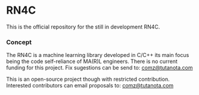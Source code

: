 # RN4C

This is the official repository for the still in development RN4C.

### Concept

The RN4C is a machine learning library developed in C/C++ its main focus being the code self-reliance of MA(R)L engineers. 
There is no current funding for this project. Fix sugestions can be send to: comz@tutanota.com

This is an open-source project though with restricted contribution. Interested contributors can email proposals to: comz@tutanota.com
